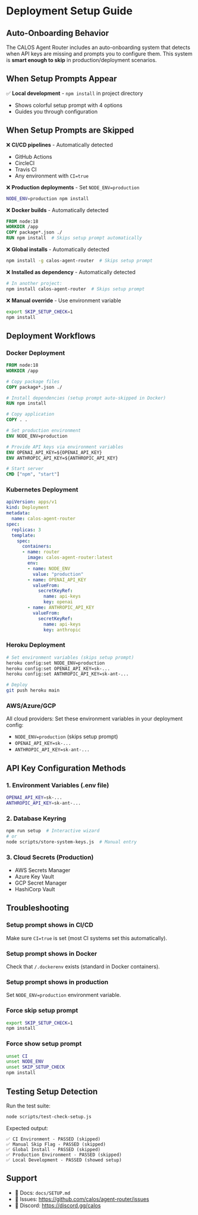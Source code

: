 # Deployment Setup Guide

## Auto-Onboarding Behavior

The CALOS Agent Router includes an auto-onboarding system that detects when API keys are missing and prompts you to configure them. This system is **smart enough to skip** in production/deployment scenarios.

## When Setup Prompts Appear

✅ **Local development** - `npm install` in project directory
- Shows colorful setup prompt with 4 options
- Guides you through configuration

## When Setup Prompts are Skipped

❌ **CI/CD pipelines** - Automatically detected
- GitHub Actions
- CircleCI
- Travis CI
- Any environment with `CI=true`

❌ **Production deployments** - Set `NODE_ENV=production`
```bash
NODE_ENV=production npm install
```

❌ **Docker builds** - Automatically detected
```dockerfile
FROM node:18
WORKDIR /app
COPY package*.json ./
RUN npm install  # Skips setup prompt automatically
```

❌ **Global installs** - Automatically detected
```bash
npm install -g calos-agent-router  # Skips setup prompt
```

❌ **Installed as dependency** - Automatically detected
```bash
# In another project:
npm install calos-agent-router  # Skips setup prompt
```

❌ **Manual override** - Use environment variable
```bash
export SKIP_SETUP_CHECK=1
npm install
```

## Deployment Workflows

### Docker Deployment

```dockerfile
FROM node:18
WORKDIR /app

# Copy package files
COPY package*.json ./

# Install dependencies (setup prompt auto-skipped in Docker)
RUN npm install

# Copy application
COPY . .

# Set production environment
ENV NODE_ENV=production

# Provide API keys via environment variables
ENV OPENAI_API_KEY=${OPENAI_API_KEY}
ENV ANTHROPIC_API_KEY=${ANTHROPIC_API_KEY}

# Start server
CMD ["npm", "start"]
```

### Kubernetes Deployment

```yaml
apiVersion: apps/v1
kind: Deployment
metadata:
  name: calos-agent-router
spec:
  replicas: 3
  template:
    spec:
      containers:
      - name: router
        image: calos-agent-router:latest
        env:
        - name: NODE_ENV
          value: "production"
        - name: OPENAI_API_KEY
          valueFrom:
            secretKeyRef:
              name: api-keys
              key: openai
        - name: ANTHROPIC_API_KEY
          valueFrom:
            secretKeyRef:
              name: api-keys
              key: anthropic
```

### Heroku Deployment

```bash
# Set environment variables (skips setup prompt)
heroku config:set NODE_ENV=production
heroku config:set OPENAI_API_KEY=sk-...
heroku config:set ANTHROPIC_API_KEY=sk-ant-...

# Deploy
git push heroku main
```

### AWS/Azure/GCP

All cloud providers: Set these environment variables in your deployment config:
- `NODE_ENV=production` (skips setup prompt)
- `OPENAI_API_KEY=sk-...`
- `ANTHROPIC_API_KEY=sk-ant-...`

## API Key Configuration Methods

### 1. Environment Variables (.env file)
```bash
OPENAI_API_KEY=sk-...
ANTHROPIC_API_KEY=sk-ant-...
```

### 2. Database Keyring
```bash
npm run setup  # Interactive wizard
# or
node scripts/store-system-keys.js  # Manual entry
```

### 3. Cloud Secrets (Production)
- AWS Secrets Manager
- Azure Key Vault
- GCP Secret Manager
- HashiCorp Vault

## Troubleshooting

### Setup prompt shows in CI/CD
Make sure `CI=true` is set (most CI systems set this automatically).

### Setup prompt shows in Docker
Check that `/.dockerenv` exists (standard in Docker containers).

### Setup prompt shows in production
Set `NODE_ENV=production` environment variable.

### Force skip setup prompt
```bash
export SKIP_SETUP_CHECK=1
npm install
```

### Force show setup prompt
```bash
unset CI
unset NODE_ENV
unset SKIP_SETUP_CHECK
npm install
```

## Testing Setup Detection

Run the test suite:
```bash
node scripts/test-check-setup.js
```

Expected output:
```
✅ CI Environment - PASSED (skipped)
✅ Manual Skip Flag - PASSED (skipped)
✅ Global Install - PASSED (skipped)
✅ Production Environment - PASSED (skipped)
✅ Local Development - PASSED (showed setup)
```

## Support

- 📖 Docs: `docs/SETUP.md`
- 🐛 Issues: https://github.com/calos/agent-router/issues
- 💬 Discord: https://discord.gg/calos
